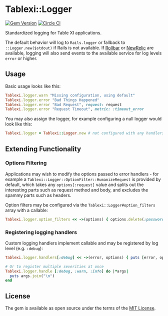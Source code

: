 # Tablexi::Logger

[![Gem Version](https://badge.fury.io/rb/tablexi-logger.svg)](http://badge.fury.io/rb/tablexi-logger) [![Circle CI](https://circleci.com/gh/tablexi/tablexi-logger.svg?style=shield)](https://circleci.com/gh/tablexi/tablexi-logger)

Standardized logging for Table XI applications.

The default behavior will log to `Rails.logger` or fallback to `::Logger.new($stdout)` if
Rails is not available. If [Rollbar](https://rollbar.com/) or [NewRelic](http://newrelic.com/)
are available, logging will also send events to the available service for log levels `error`
or higher.

## Usage

Basic usage looks like this:

```ruby
Tablexi.logger.warn "Missing configuration, using default"
Tablexi.logger.error "Bad Things Happened"
Tablexi.logger.error "Bad Request", request: request
Tablexi.logger.error "Request Timeout", metric: :timeout_error
```

You may also assign the logger, for example configuring a null logger would look like this:

```ruby
Tablexi.logger = Tablexi::Logger.new # not configured with any handlers, so does nothing
```

## Extending Functionality

### Options Filtering

Applications may wish to modify the options passed to error handlers - for example
a `Tablexi::Logger::OptionFilter::HumanizeRequest` is provided by default, which
takes any `options[:request]` value and splits out the interesting parts such as
request method and body, and excludes the spammy parts such as headers.

Option filters may be configured via the `Tablexi::Logger#option_filters` array
with a callable:

```ruby
Tablexi.logger.option_filters << ->(options) { options.delete(:password) }  
```

### Registering logging handlers

Custom logging handlers implement callable and may be registered by log level (e.g. `:debug`):

```ruby
Tablexi.logger.handlers[:debug] << ->(error, options) { puts [error, options].join("\n") }

# Or to register multiple severities at once
Tablexi.logger.handle [:debug, :warn, :info] do |*args|
  puts args.join("\n")
end
```

## License

The gem is available as open source under the terms of the [MIT License](http://opensource.org/licenses/MIT).
